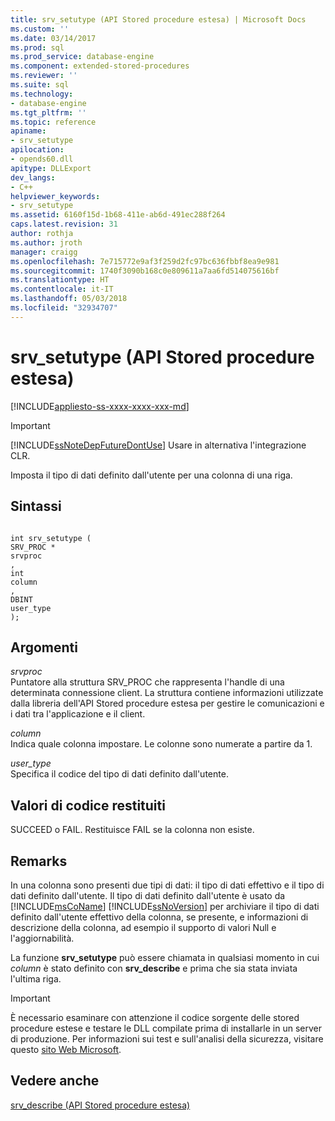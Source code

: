 ```yaml
---
title: srv_setutype (API Stored procedure estesa) | Microsoft Docs
ms.custom: ''
ms.date: 03/14/2017
ms.prod: sql
ms.prod_service: database-engine
ms.component: extended-stored-procedures
ms.reviewer: ''
ms.suite: sql
ms.technology:
- database-engine
ms.tgt_pltfrm: ''
ms.topic: reference
apiname:
- srv_setutype
apilocation:
- opends60.dll
apitype: DLLExport
dev_langs:
- C++
helpviewer_keywords:
- srv_setutype
ms.assetid: 6160f15d-1b68-411e-ab6d-491ec288f264
caps.latest.revision: 31
author: rothja
ms.author: jroth
manager: craigg
ms.openlocfilehash: 7e715772e9af3f259d2fc97bc636fbbf8ea9e981
ms.sourcegitcommit: 1740f3090b168c0e809611a7aa6fd514075616bf
ms.translationtype: HT
ms.contentlocale: it-IT
ms.lasthandoff: 05/03/2018
ms.locfileid: "32934707"
---
```

# <a name="srvsetutype-extended-stored-procedure-api"></a>srv_setutype (API Stored procedure estesa)
[!INCLUDE[appliesto-ss-xxxx-xxxx-xxx-md](../../includes/appliesto-ss-xxxx-xxxx-xxx-md.md)]
    
> [!IMPORTANT]  
>  [!INCLUDE[ssNoteDepFutureDontUse](../../includes/ssnotedepfuturedontuse-md.md)] Usare in alternativa l'integrazione CLR.  
  
 Imposta il tipo di dati definito dall'utente per una colonna di una riga.  
  
## <a name="syntax"></a>Sintassi  
  
```  
  
int srv_setutype (  
SRV_PROC *  
srvproc  
,  
int   
column  
,   
DBINT  
user_type   
);  
```  
  
## <a name="arguments"></a>Argomenti  
 *srvproc*  
 Puntatore alla struttura SRV_PROC che rappresenta l'handle di una determinata connessione client. La struttura contiene informazioni utilizzate dalla libreria dell'API Stored procedure estesa per gestire le comunicazioni e i dati tra l'applicazione e il client.  
  
 *column*  
 Indica quale colonna impostare. Le colonne sono numerate a partire da 1.  
  
 *user_type*  
 Specifica il codice del tipo di dati definito dall'utente.  
  
## <a name="returns"></a>Valori di codice restituiti  
 SUCCEED o FAIL. Restituisce FAIL se la colonna non esiste.  
  
## <a name="remarks"></a>Remarks  
 In una colonna sono presenti due tipi di dati: il tipo di dati effettivo e il tipo di dati definito dall'utente. Il tipo di dati definito dall'utente è usato da [!INCLUDE[msCoName](../../includes/msconame-md.md)] [!INCLUDE[ssNoVersion](../../includes/ssnoversion-md.md)] per archiviare il tipo di dati definito dall'utente effettivo della colonna, se presente, e informazioni di descrizione della colonna, ad esempio il supporto di valori Null e l'aggiornabilità.  
  
 La funzione **srv_setutype** può essere chiamata in qualsiasi momento in cui *column* è stato definito con **srv_describe** e prima che sia stata inviata l'ultima riga.  
  
> [!IMPORTANT]  
>  È necessario esaminare con attenzione il codice sorgente delle stored procedure estese e testare le DLL compilate prima di installarle in un server di produzione. Per informazioni sui test e sull'analisi della sicurezza, visitare questo [sito Web Microsoft](http://go.microsoft.com/fwlink/?LinkID=54761&amp;clcid=0x409http://msdn.microsoft.com/security/).  
  
## <a name="see-also"></a>Vedere anche  
 [srv_describe &#40;API Stored procedure estesa&#41;](../../relational-databases/extended-stored-procedures-reference/srv-describe-extended-stored-procedure-api.md)  
  
  
